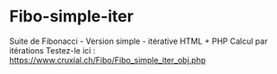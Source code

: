 # Fibo-simple-iter
Suite de Fibonacci - Version simple - itérative
HTML + PHP
Calcul par itérations
Testez-le ici : https://www.cruxial.ch/Fibo/Fibo_simple_iter_obj.php
